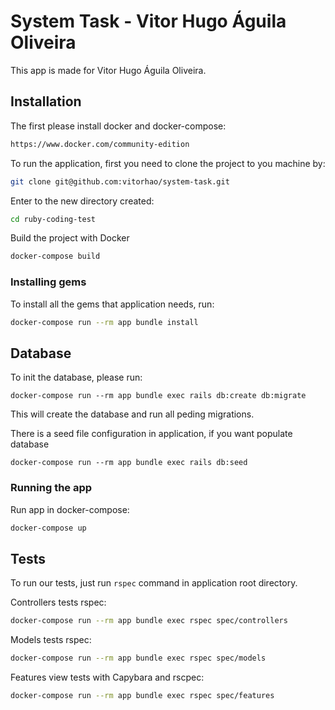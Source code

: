 # System Task - Vitor Hugo Águila Oliveira

This app is made for Vitor Hugo Águila Oliveira.


## Installation

The first please install docker and docker-compose:

```bash
https://www.docker.com/community-edition
```

To run the application, first you need to clone the project to you machine by:

```bash
git clone git@github.com:vitorhao/system-task.git
```

Enter to the new directory created:

```bash
cd ruby-coding-test
```

Build the project with Docker

```bash
docker-compose build
```


### Installing gems

To install all the gems that application needs, run:

```bash
docker-compose run --rm app bundle install
```

## Database

To init the database, please run:

```
docker-compose run --rm app bundle exec rails db:create db:migrate
```

This will create the database and run all peding migrations.


There is a seed file configuration in application, if you want populate database
```
docker-compose run --rm app bundle exec rails db:seed
```

### Running the app

Run app in docker-compose:

```bash
docker-compose up
```


## Tests

To run our tests, just run `rspec` command in application root directory.

Controllers tests rspec:

```bash
docker-compose run --rm app bundle exec rspec spec/controllers
```


Models tests rspec:

```bash
docker-compose run --rm app bundle exec rspec spec/models
```


Features view tests with Capybara and rscpec:

```bash
docker-compose run --rm app bundle exec rspec spec/features
```